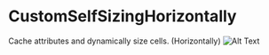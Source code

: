 # CustomSelfSizingHorizontally
Cache attributes and dynamically size cells. (Horizontally)
![Alt Text](https://i.ibb.co/r4S3vMR/Custom-Layout.gif)
